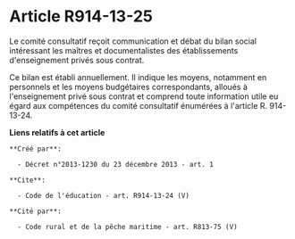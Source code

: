 # Article R914-13-25

Le comité consultatif reçoit communication et débat du bilan social intéressant les maîtres et documentalistes des
établissements d'enseignement privés sous contrat. 

Ce bilan est établi annuellement. Il indique les moyens, notamment en personnels et les moyens budgétaires correspondants,
alloués à l'enseignement privé sous contrat et comprend toute information utile eu égard aux compétences du comité
consultatif énumérées à l'article R. 914-13-24.

**Liens relatifs à cet article**

	**Créé par**:

	  - Décret n°2013-1230 du 23 décembre 2013 - art. 1

	**Cite**:

	  - Code de l'éducation - art. R914-13-24 (V)

	**Cité par**:

	  - Code rural et de la pêche maritime - art. R813-75 (V)
